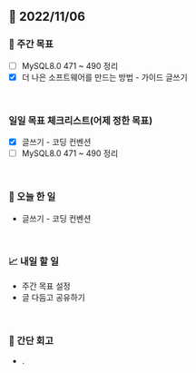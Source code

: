 ## 📅 2022/11/06


### 👏 주간 목표

- [ ] MySQL8.0 471 ~ 490 정리
- [x] 더 나은 소프트웨어를 만드는 방법 - 가이드 글쓰기

<br/>

### 일일 목표 체크리스트(어제 정한 목표)

- [x] 글쓰기 - 코딩 컨벤션
- [ ] MySQL8.0 471 ~ 490 정리

<br/>

### 💯 오늘 한 일

- 글쓰기 - 코딩 컨벤션

<br/>

### 📈 내일 할 일

- 주간 목표 설정
- 글 다듬고 공유하기

<br/>

### 🤔 간단 회고

- .